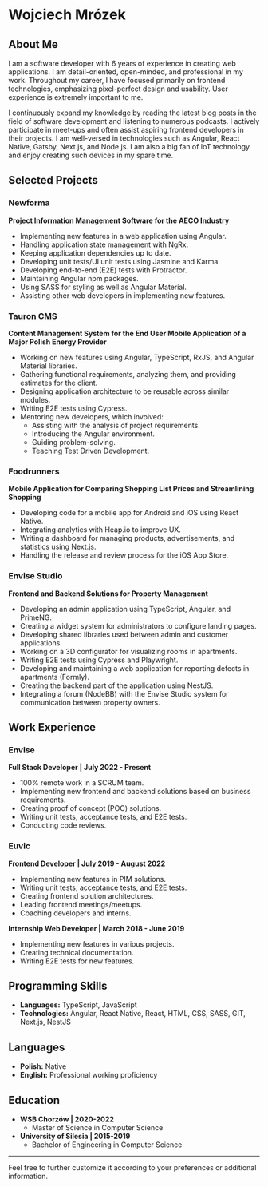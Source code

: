 # Wojciech Mrózek

## About Me

I am a software developer with 6 years of experience in creating web applications. I am detail-oriented, open-minded, and professional in my work. Throughout my career, I have focused primarily on frontend technologies, emphasizing pixel-perfect design and usability. User experience is extremely important to me.

I continuously expand my knowledge by reading the latest blog posts in the field of software development and listening to numerous podcasts. I actively participate in meet-ups and often assist aspiring frontend developers in their projects. I am well-versed in technologies such as Angular, React Native, Gatsby, Next.js, and Node.js. I am also a big fan of IoT technology and enjoy creating such devices in my spare time.

## Selected Projects

### Newforma
**Project Information Management Software for the AECO Industry**
- Implementing new features in a web application using Angular.
- Handling application state management with NgRx.
- Keeping application dependencies up to date.
- Developing unit tests/UI unit tests using Jasmine and Karma.
- Developing end-to-end (E2E) tests with Protractor.
- Maintaining Angular npm packages.
- Using SASS for styling as well as Angular Material.
- Assisting other web developers in implementing new features.

### Tauron CMS
**Content Management System for the End User Mobile Application of a Major Polish Energy Provider**
- Working on new features using Angular, TypeScript, RxJS, and Angular Material libraries.
- Gathering functional requirements, analyzing them, and providing estimates for the client.
- Designing application architecture to be reusable across similar modules.
- Writing E2E tests using Cypress.
- Mentoring new developers, which involved:
  - Assisting with the analysis of project requirements.
  - Introducing the Angular environment.
  - Guiding problem-solving.
  - Teaching Test Driven Development.

### Foodrunners
**Mobile Application for Comparing Shopping List Prices and Streamlining Shopping**
- Developing code for a mobile app for Android and iOS using React Native.
- Integrating analytics with Heap.io to improve UX.
- Writing a dashboard for managing products, advertisements, and statistics using Next.js.
- Handling the release and review process for the iOS App Store.

### Envise Studio
**Frontend and Backend Solutions for Property Management**
- Developing an admin application using TypeScript, Angular, and PrimeNG.
- Creating a widget system for administrators to configure landing pages.
- Developing shared libraries used between admin and customer applications.
- Working on a 3D configurator for visualizing rooms in apartments.
- Writing E2E tests using Cypress and Playwright.
- Developing and maintaining a web application for reporting defects in apartments (Formly).
- Creating the backend part of the application using NestJS.
- Integrating a forum (NodeBB) with the Envise Studio system for communication between property owners.

## Work Experience

### Envise
**Full Stack Developer | July 2022 - Present**
- 100% remote work in a SCRUM team.
- Implementing new frontend and backend solutions based on business requirements.
- Creating proof of concept (POC) solutions.
- Writing unit tests, acceptance tests, and E2E tests.
- Conducting code reviews.

### Euvic
**Frontend Developer | July 2019 - August 2022**
- Implementing new features in PIM solutions.
- Writing unit tests, acceptance tests, and E2E tests.
- Creating frontend solution architectures.
- Leading frontend meetings/meetups.
- Coaching developers and interns.

**Internship Web Developer | March 2018 - June 2019**
- Implementing new features in various projects.
- Creating technical documentation.
- Writing E2E tests for new features.

## Programming Skills
- **Languages:** TypeScript, JavaScript
- **Technologies:** Angular, React Native, React, HTML, CSS, SASS, GIT, Next.js, NestJS

## Languages
- **Polish:** Native
- **English:** Professional working proficiency

## Education
- **WSB Chorzów | 2020-2022**
  - Master of Science in Computer Science
- **University of Silesia | 2015-2019**
  - Bachelor of Engineering in Computer Science

---

Feel free to further customize it according to your preferences or additional information.
